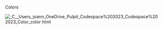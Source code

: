 Colors

![_C__Users_joann_OneDrive_Pulpit_Codespace%202023_Codespace%202023_Color_color html](https://github.com/keisaj9006/Codespace/assets/144917448/bf949c86-540a-44cb-a0f6-f0194317932b)
